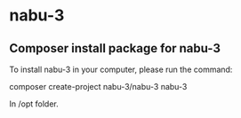 # nabu-3
## Composer install package for nabu-3
To install nabu-3 in your computer, please run the command:

composer create-project nabu-3/nabu-3 nabu-3

In /opt folder.
